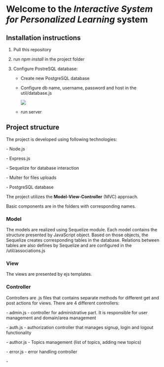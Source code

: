 # Welcome to the *Interactive System for Personalized Learning* system



## **Installation instructions**

1. Pull this repository

2. run *npm install* in the project folder

3. Configure PostreSQL database:

   - Create new PostgreSQL database

   - Configure db name, username, password and host in the util/database.js

     ![](C:\Users\Kate\Pictures\db_config.png)

   - run server

     

## **Project structure**

The project is developed using following technologies:

\-    Node.js

\-    Express.js

\-    Sequelize for database interaction

\-    Multer for files uploads

\-    PostgreSQL database

The project utilizes the **Model-View-Controller** (MVC) approach. 

Basic components are in the folders with corresponding names. 

### **Model**

The models are realized using Sequelize module. Each model contains the structure presented by JavaScript object. Based on those objects, the Sequelize creates corresponding tables in the database. Relations between tables are also defines by Sequelize and are configured in the /util/associations.js

### **View**

 The views are presented by ejs templates.

### **Controller**

Controllers are .js files that contains separate methods for different get and post actions for views. There are 4 different controllers:

\- admin.js - controller for administrative part. It is responsible for user management and domain/area management

\- auth.js - authorization controller that manages signup, login and logout functionality

\- author.js - Topics management (list of topics, adding new topics)

\- error.js - error handling controller

\- 